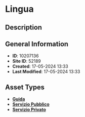# Lingua

## Description

## General Information
- **ID**: 10207136
- **Site ID**: 52189
- **Created**: 17-05-2024 13:33
- **Last Modified**: 17-05-2024 13:33

## Asset Types
- **[Guida](../contentStructure/guida/README.md)** 
- **[Servizio Pubblico](../contentStructure/servizio-pubblico/README.md)** 
- **[Servizio Privato](../contentStructure/servizio-privato/README.md)** 
